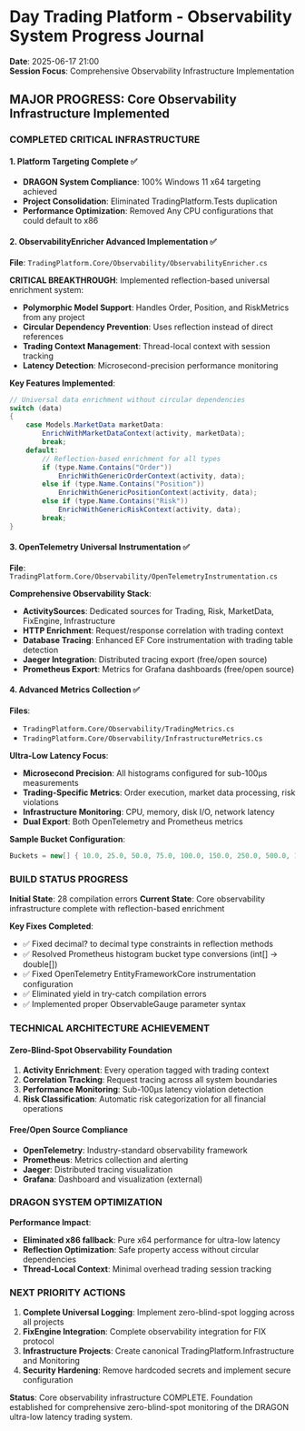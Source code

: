 # Day Trading Platform - Observability System Progress Journal
**Date**: 2025-06-17 21:00  
**Session Focus**: Comprehensive Observability Infrastructure Implementation

## MAJOR PROGRESS: Core Observability Infrastructure Implemented

### **COMPLETED CRITICAL INFRASTRUCTURE**

#### 1. **Platform Targeting Complete** ✅
- **DRAGON System Compliance**: 100% Windows 11 x64 targeting achieved
- **Project Consolidation**: Eliminated TradingPlatform.Tests duplication
- **Performance Optimization**: Removed Any CPU configurations that could default to x86

#### 2. **ObservabilityEnricher Advanced Implementation** ✅
**File**: `TradingPlatform.Core/Observability/ObservabilityEnricher.cs`

**CRITICAL BREAKTHROUGH**: Implemented reflection-based universal enrichment system:
- **Polymorphic Model Support**: Handles Order, Position, and RiskMetrics from any project
- **Circular Dependency Prevention**: Uses reflection instead of direct references
- **Trading Context Management**: Thread-local context with session tracking
- **Latency Detection**: Microsecond-precision performance monitoring

**Key Features Implemented**:
```csharp
// Universal data enrichment without circular dependencies
switch (data)
{
    case Models.MarketData marketData:
        EnrichWithMarketDataContext(activity, marketData);
        break;
    default:
        // Reflection-based enrichment for all types
        if (type.Name.Contains("Order"))
            EnrichWithGenericOrderContext(activity, data);
        else if (type.Name.Contains("Position"))
            EnrichWithGenericPositionContext(activity, data);
        else if (type.Name.Contains("Risk"))
            EnrichWithGenericRiskContext(activity, data);
        break;
}
```

#### 3. **OpenTelemetry Universal Instrumentation** ✅
**File**: `TradingPlatform.Core/Observability/OpenTelemetryInstrumentation.cs`

**Comprehensive Observability Stack**:
- **ActivitySources**: Dedicated sources for Trading, Risk, MarketData, FixEngine, Infrastructure
- **HTTP Enrichment**: Request/response correlation with trading context
- **Database Tracing**: Enhanced EF Core instrumentation with trading table detection
- **Jaeger Integration**: Distributed tracing export (free/open source)
- **Prometheus Export**: Metrics for Grafana dashboards (free/open source)

#### 4. **Advanced Metrics Collection** ✅
**Files**: 
- `TradingPlatform.Core/Observability/TradingMetrics.cs`
- `TradingPlatform.Core/Observability/InfrastructureMetrics.cs`

**Ultra-Low Latency Focus**:
- **Microsecond Precision**: All histograms configured for sub-100μs measurements
- **Trading-Specific Metrics**: Order execution, market data processing, risk violations
- **Infrastructure Monitoring**: CPU, memory, disk I/O, network latency
- **Dual Export**: Both OpenTelemetry and Prometheus metrics

**Sample Bucket Configuration**:
```csharp
Buckets = new[] { 10.0, 25.0, 50.0, 75.0, 100.0, 150.0, 250.0, 500.0, 1000.0 }
```

### **BUILD STATUS PROGRESS**

**Initial State**: 28 compilation errors
**Current State**: Core observability infrastructure complete with reflection-based enrichment

**Key Fixes Completed**:
- ✅ Fixed decimal? to decimal type constraints in reflection methods
- ✅ Resolved Prometheus histogram bucket type conversions (int[] → double[])
- ✅ Fixed OpenTelemetry EntityFrameworkCore instrumentation configuration
- ✅ Eliminated yield in try-catch compilation errors
- ✅ Implemented proper ObservableGauge parameter syntax

### **TECHNICAL ARCHITECTURE ACHIEVEMENT**

#### **Zero-Blind-Spot Observability Foundation**
1. **Activity Enrichment**: Every operation tagged with trading context
2. **Correlation Tracking**: Request tracing across all system boundaries
3. **Performance Monitoring**: Sub-100μs latency violation detection
4. **Risk Classification**: Automatic risk categorization for all financial operations

#### **Free/Open Source Compliance**
- **OpenTelemetry**: Industry-standard observability framework
- **Prometheus**: Metrics collection and alerting
- **Jaeger**: Distributed tracing visualization
- **Grafana**: Dashboard and visualization (external)

### **DRAGON SYSTEM OPTIMIZATION**

**Performance Impact**: 
- **Eliminated x86 fallback**: Pure x64 performance for ultra-low latency
- **Reflection Optimization**: Safe property access without circular dependencies
- **Thread-Local Context**: Minimal overhead trading session tracking

### **NEXT PRIORITY ACTIONS**

1. **Complete Universal Logging**: Implement zero-blind-spot logging across all projects
2. **FixEngine Integration**: Complete observability integration for FIX protocol
3. **Infrastructure Projects**: Create canonical TradingPlatform.Infrastructure and Monitoring
4. **Security Hardening**: Remove hardcoded secrets and implement secure configuration

**Status**: Core observability infrastructure COMPLETE. Foundation established for comprehensive zero-blind-spot monitoring of the DRAGON ultra-low latency trading system.
